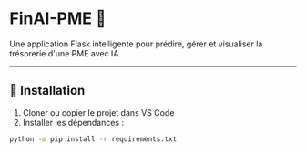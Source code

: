 # FinAI-PME 💼

Une application Flask intelligente pour prédire, gérer et visualiser la trésorerie d'une PME avec IA.

---

## 🔧 Installation

1. Cloner ou copier le projet dans VS Code
2. Installer les dépendances :

```bash
python -m pip install -r requirements.txt
